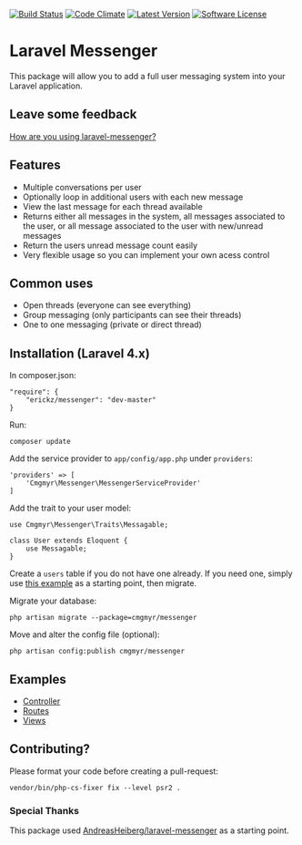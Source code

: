 [![Build Status](https://img.shields.io/travis/erickz/laravel-messenger-lv4/v1.svg?style=flat-square)](https://travis-ci.org/erickz/laravel-messenger-lv4)
[![Code Climate](https://img.shields.io/codeclimate/github/erickz/laravel-messenger-lv4.svg?style=flat-square)](https://codeclimate.com/github/erickz/laravel-messenger-lv4)
[![Latest Version](https://img.shields.io/github/release/erickz/laravel-messenger-lv4.svg?style=flat-square)](https://github.com/erickz/laravel-messenger-lv4/releases)
[![Software License](https://img.shields.io/badge/license-MIT-brightgreen.svg?style=flat-square)](LICENSE)

# Laravel Messenger
This package will allow you to add a full user messaging system into your Laravel application.

## Leave some feedback
[How are you using laravel-messenger?](https://github.com/erickz/laravel-messenger-lv4/issues/55)

## Features
* Multiple conversations per user
* Optionally loop in additional users with each new message
* View the last message for each thread available
* Returns either all messages in the system, all messages associated to the user, or all message associated to the user with new/unread messages
* Return the users unread message count easily
* Very flexible usage so you can implement your own acess control

## Common uses
* Open threads (everyone can see everything)
* Group messaging (only participants can see their threads)
* One to one messaging (private or direct thread)

## Installation (Laravel 4.x)
In composer.json:

    "require": {
        "erickz/messenger": "dev-master"
    }

Run:

    composer update

Add the service provider to `app/config/app.php` under `providers`:

    'providers' => [
        'Cmgmyr\Messenger\MessengerServiceProvider'
    ]

Add the trait to your user model:

    use Cmgmyr\Messenger\Traits\Messagable;

    class User extends Eloquent {
    	use Messagable;
    }

Create a `users` table if you do not have one already. If you need one, simply use [this example](https://github.com/cmgmyr/laravel-messenger/blob/v1/src/Cmgmyr/Messenger/examples/create_users_table.php) as a starting point, then migrate.

Migrate your database:

    php artisan migrate --package=cmgmyr/messenger

Move and alter the config file (optional):

    php artisan config:publish cmgmyr/messenger

## Examples
* [Controller](https://github.com/cmgmyr/laravel-messenger/blob/v1/src/Cmgmyr/Messenger/examples/MessagesController.php)
* [Routes](https://github.com/cmgmyr/laravel-messenger/blob/v1/src/Cmgmyr/Messenger/examples/routes.php)
* [Views](https://github.com/cmgmyr/laravel-messenger/tree/v1/src/Cmgmyr/Messenger/examples/views)

## Contributing?
Please format your code before creating a pull-request:

    vendor/bin/php-cs-fixer fix --level psr2 .

### Special Thanks
This package used [AndreasHeiberg/laravel-messenger](https://github.com/AndreasHeiberg/laravel-messenger) as a starting point.
